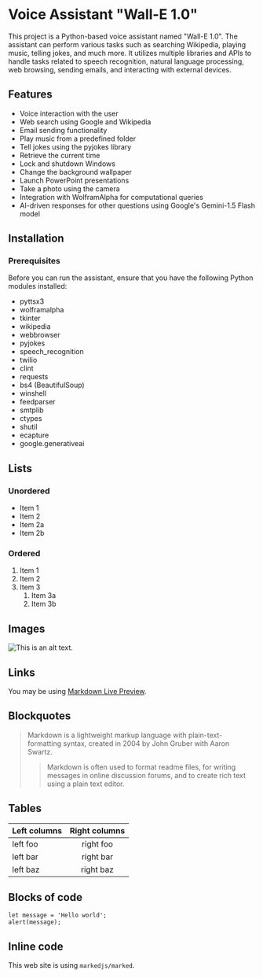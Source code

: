 # Voice Assistant "Wall-E 1.0"
This project is a Python-based voice assistant named "Wall-E 1.0". The assistant can perform various tasks such as searching Wikipedia, playing music, telling jokes, and much more. It utilizes multiple libraries and APIs to handle tasks related to speech recognition, natural language processing, web browsing, sending emails, and interacting with external devices.

## Features
* Voice interaction with the user
* Web search using Google and Wikipedia
* Email sending functionality
* Play music from a predefined folder
* Tell jokes using the pyjokes library
* Retrieve the current time
* Lock and shutdown Windows
* Change the background wallpaper
* Launch PowerPoint presentations
* Take a photo using the camera
* Integration with WolframAlpha for computational queries   
* AI-driven responses for other questions using Google's Gemini-1.5 Flash model

## Installation

### Prerequisites

Before you can run the assistant, ensure that you have the following Python modules installed:

* pyttsx3
* wolframalpha
* tkinter
* wikipedia
* webbrowser
* pyjokes
* speech_recognition
* twilio
* clint
* requests
* bs4 (BeautifulSoup)
* winshell
* feedparser
* smtplib
* ctypes
* shutil
* ecapture
* google.generativeai

## Lists

### Unordered

* Item 1
* Item 2
* Item 2a
* Item 2b

### Ordered

1. Item 1
2. Item 2
3. Item 3
    1. Item 3a
    2. Item 3b

## Images

![This is an alt text.](/image/sample.webp "This is a sample image.")

## Links

You may be using [Markdown Live Preview](https://markdownlivepreview.com/).

## Blockquotes

> Markdown is a lightweight markup language with plain-text-formatting syntax, created in 2004 by John Gruber with Aaron Swartz.
>
>> Markdown is often used to format readme files, for writing messages in online discussion forums, and to create rich text using a plain text editor.

## Tables

| Left columns  | Right columns |
| ------------- |:-------------:|
| left foo      | right foo     |
| left bar      | right bar     |
| left baz      | right baz     |

## Blocks of code

```
let message = 'Hello world';
alert(message);
```

## Inline code

This web site is using `markedjs/marked`.
